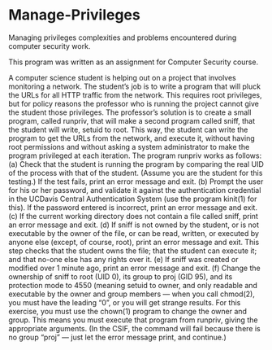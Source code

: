 # Manage-Privileges
Managing privileges complexities and problems encountered during computer security work.

This program was written as an assignment for Computer Security course.

A computer science student is helping out on a project that involves monitoring a network. The student’s job is to write a program that will pluck the URLs for all HTTP traffic from the network. This requires root privileges, but for policy reasons the professor who is running the project cannot give the student those privileges.
The professor’s solution is to create a small program, called runpriv, that will make a second program called sniff, that the student will write, setuid to root. This way, the student can write the program to get the URLs from the network, and execute it, without having root permissions and without asking a system administrator to make the program privileged at each iteration.
The program runpriv works as follows:
(a) Check that the student is running the program by comparing the real UID of the process with that of the
student. (Assume you are the student for this testing.) If the test fails, print an error message and exit.
(b) Prompt the user for his or her password, and validate it against the authentication credential in the UCDavis Central Authentication System (use the program kinit(1) for this). If the password entered is incorrect, print an error message and exit.
(c) If the current working directory does not contain a file called sniff, print an error message and exit.
(d) If sniff is not owned by the student, or is not executable by the owner of the file, or can be read, written, or executed by anyone else (except, of course, root), print an error message and exit. This step checks that the student owns the file; that the student can execute it; and that no-one else has any rights over it.
(e) If sniff was created or modified over 1 minute ago, print an error message and exit.
(f) Change the ownership of sniff to root (UID 0), its group to proj (GID 95), and its protection mode to 4550 (meaning setuid to owner, and only readable and executable by the owner and group members — when you call chmod(2), you must have the leading “0”, or you will get strange results. For this exercise, you must use the chown(1) program to change the owner and group. This means you must execute that program from runpriv, giving the appropriate arguments. (In the CSIF, the command will fail because there is no group “proj” — just let the error message print, and continue.)
